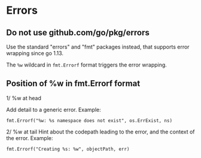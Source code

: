 # Errors

## Do not use github.com/go/pkg/errors

Use the standard "errors" and "fmt" packages instead, that supports error
wrapping since go 1.13.

The `%w` wildcard in `fmt.Errorf` format triggers the error wrapping.

## Position of %w in fmt.Errorf format

1/ %w at head

   Add detail to a generic error.
   Example:

	fmt.Errorf("%w: %s namespace does not exist", os.ErrExist, ns)

2/ %w at tail
   Hint about the codepath leading to the error, and the context of the error.
   Example:

	fmt.Errorf("Creating %s: %w", objectPath, err) 


